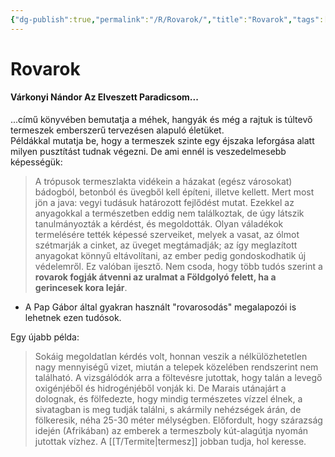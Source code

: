```yaml
---
{"dg-publish":true,"permalink":"/R/Rovarok/","title":"Rovarok","tags":["dg_uploaded"],"created":"2023-10-21T04:07","updated":"2023-10-25T02:08"}
---
```



# Rovarok

#### Várkonyi Nándor Az Elveszett Paradicsom...

...című könyvében bemutatja a méhek, hangyák és még a rajtuk is túltevő termeszek emberszerű tervezésen alapuló életüket.  
Példákkal mutatja be, hogy a termeszek szinte egy éjszaka leforgása alatt milyen pusztítást tudnak végezni. De ami ennél is veszedelmesebb képességük:  
> A trópusok termeszlakta vidékein a házakat (egész városokat) bádogból, betonból és üvegből kell építeni, illetve kellett. Mert most jön a java: vegyi tudásuk határozott fejlődést mutat. Ezekkel az anyagokkal a természetben eddig nem találkoztak, de úgy látszik tanulmányozták a kérdést, és megoldották. Olyan váladékok termelésére tették képessé szerveiket, melyek a vasat, az ólmot szétmarják a cinket, az üveget megtámadják; az így meglazított anyagokat könnyű eltávolítani, az ember pedig gondoskodhatik új védelemről. Ez valóban ijesztő. Nem csoda, hogy több tudós szerint a **rovarok fogják átvenni az uralmat a Földgolyó felett, ha a gerincesek kora lejár**.  
- A Pap Gábor által gyakran használt "rovarosodás" megalapozói is lehetnek ezen tudósok.  

Egy újabb példa:  
> Sokáig megoldatlan kérdés volt, honnan veszik a nélkülözhetetlen nagy mennyiségű vizet, miután a telepek közelében rendszerint nem található. A vizsgálódók arra a föltevésre jutottak, hogy talán a levegő oxigénjéből és hidrogénjéből vonják ki. De Marais utánajárt a dolognak, és fölfedezte, hogy mindig természetes vízzel élnek, a sivatagban is meg tudják találni, s akármily nehézségek árán, de fölkeresik, néha 25-30 méter mélységben. Előfordult, hogy szárazság idején (Afrikában) az emberek a termeszboly kút-alagútja nyomán jutottak vízhez. A [[T/Termite\|termesz]] jobban tudja, hol keresse.  